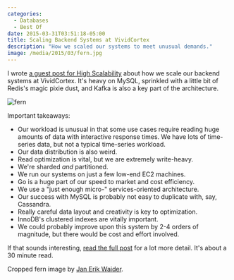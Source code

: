 ```yaml
---
categories:
  - Databases
  - Best Of
date: 2015-03-31T03:51:18-05:00
title: Scaling Backend Systems at VividCortex
description: "How we scaled our systems to meet unusual demands."
image: /media/2015/03/fern.jpg
---
```


I wrote [a guest post for High
Scalability](http://highscalability.com/blog/2015/3/30/how-we-scale-vividcortexs-backend-systems.html)
about how we scale our backend systems at VividCortex. It's heavy on MySQL,
sprinkled with a little bit of Redis's magic pixie dust, and Kafka is also a key
part of the architecture.

![fern](/media/2015/03/fern.jpg)

<!--more-->

Important takeaways:

* Our workload is unusual in that some use cases require reading huge amounts of
  data with interactive response times. We have lots of time-series data, but
  not a typical time-series workload.
* Our data distribution is also weird.
* Read optimization is vital, but we are extremely write-heavy.
* We're sharded *and* partitioned.
* We run our systems on just a few low-end EC2 machines.
* Go is a huge part of our speed to market and cost efficiency.
* We use a "just enough micro-" services-oriented architecture.
* Our success with MySQL is probably not easy to duplicate with, say, Cassandra.
* Really careful data layout and creativity is key to optimization.
* InnoDB's clustered indexes are vitally important.
* We could probably improve upon this system by 2-4 orders of magnitude, but
  there would be cost and effort involved.

If that sounds interesting, [read the full
post](http://highscalability.com/blog/2015/3/30/how-we-scale-vividcortexs-backend-systems.html) for a lot more detail. It's about a 30 minute read.

Cropped fern image by [Jan Erik Waider](https://unsplash.com/photomarket).
